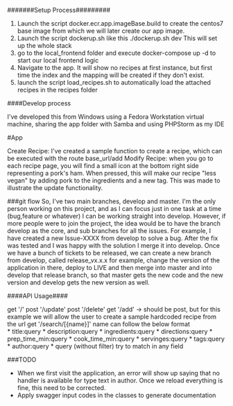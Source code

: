 #######Setup Process#########

1) Launch the script docker.ecr.app.imageBase.build to create the centos7 base image from which we will later create our app image.
2) Launch the script dockerup.sh like this
	./dockerup.sh dev
This will set up the whole stack
3) go to the local_frontend folder and execute docker-compose up -d to start our local frontend logic
4) Navigate to the app. It will show no recipes at first instance, but first time the index and the mapping will be created if they don't exist.
5) launch the script load_recipes.sh to automatically load the attached recipes in the recipes folder

####Develop process

I've developed this from Windows using a Fedora Workstation virtual machine, sharing the app folder with Samba and using PHPStorm as my IDE


#App

Create Recipe: I've created a sample function to create a recipe, which can be executed with the route base_url/add
Modify Recipe: when you go to each recipe page, you will find a small icon at the bottom right side representing a pork's ham. When pressed, this will make our recipe "less vegan" by adding
pork to the ingredients and a new tag. This was made to illustrate the update functionality.


###git flow
So, I've two main branches, develop and master. I'm the only person working on this project, and as I can focus just in one task at a time (bug,feature or whatever) I can be working straight into develop. However, 
if more people were to join the project, the idea would be to have the branch develop as the core, and sub branches for all the issues. For example, I have created a new Issue-XXXX from develop to 
solve a bug. After the fix was tested and I was happy with the solution I merge it into develop. Once we have a bunch of tickets to be released, we can create a new branch from develop, called release_vx.x.x for example, change the version of the application in there, deploy to LIVE and then merge into master and into develop that release branch, so that master gets the new code and the new version and develop gets the new version as well.


####API Usage####

get '/'
post '/update'
post '/delete'
get '/add' -> should be post, but for this example we will allow the user to create a sample hardcoded recipe from the url
get '/search/[{name}]' 
     name can follow the below format	
     * title:query
     * description:query
     * ingredients:query
     * directions:query
     * prep_time_min:query
     * cook_time_min:query
     * servinges:query
     * tags:query
     * author:query
     * query (without filter) try to match in any field


###TODO
- When we first visit the application, an error will show up saying that no handler is available for type text in author. Once we reload everything is fine, this need to be corrected.
- Apply swagger input codes in the classes to generate documentation


